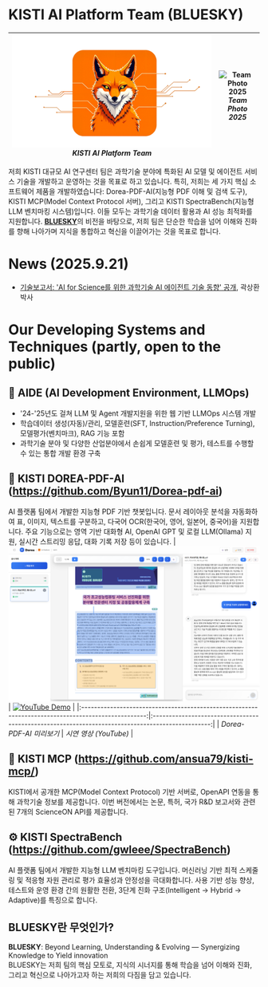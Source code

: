 # KISTI AI Platform Team (BLUESKY)

| ![KISTI AI Platform Team](bluesky-logo-wide.png) <br/> *KISTI AI Platform Team* | ![Team Photo 2025](Team_Photo_2025.JPG) <br/> *Team Photo 2025* |
|:--------------------------------------------:|:--------------------------------------------------------------:|

저희 KISTI 대규모 AI 연구센터 팀은 과학기술 분야에 특화된 AI 모델 및 에이전트 서비스 기술을 개발하고 운영하는 것을 목표로 하고 있습니다. 특히, 저희는 세 가지 핵심 소프트웨어 제품을 개발하였습니다: Dorea-PDF-AI(지능형 PDF 이해 및 검색 도구), KISTI MCP(Model Context Protocol 서버), 그리고 KISTI SpectraBench(지능형 LLM 벤치마킹 시스템)입니다. 이들 모두는 과학기술 데이터 활용과 AI 성능 최적화를 지원합니다. [**BLUESKY**](#bluesky란-무엇인가)의 비전을 바탕으로, 저희 팀은 단순한 학습을 넘어 이해와 진화를 향해 나아가며 지식을 통합하고 혁신을 이끌어가는 것을 목표로 합니다.

# News (2025.9.21)
- [기술보고서: 'AI for Science를 위한 과학기술 AI 에이전트 기술 동향' 공개](./AI_Tech_Report_20250921.pdf), 곽상환 박사

# Our Developing Systems and Techniques (partly, open to the public)

## 🤖 AIDE (AI Development Environment, LLMOps)
- '24-'25년도 걸쳐 LLM 및 Agent 개발지원을 위한 웹 기반 LLMOps 시스템 개발
- 학습데이터 생성(자동)/관리, 모델훈련(SFT, Instruction/Preference Turning), 모델평가(벤치마크), RAG 기능 포함
- 과학기술 분야 및 다양한 산업분야에서 손쉽게 모델훈련 및 평가, 테스트를 수행할 수 있는 통합 개발 환경 구축

## 📄 KISTI DOREA-PDF-AI (https://github.com/Byun11/Dorea-pdf-ai)
AI 플랫폼 팀에서 개발한 지능형 PDF 기반 챗봇입니다. 문서 레이아웃 분석을 자동화하여 표, 이미지, 텍스트를 구분하고, 다국어 OCR(한국어, 영어, 일본어, 중국어)을 지원합니다.
주요 기능으로는 영역 기반 대화형 AI, OpenAI GPT 및 로컬 LLM(Ollama) 지원, 실시간 스트리밍 응답, 대화 기록 저장 등이 있습니다.
| ![Preview](https://github.com/Byun11/Dorea-pdf-ai/blob/main/assets/images/preview-chat.png?raw=true) | [![YouTube Demo](https://img.youtube.com/vi/xEo9D5tuc4E/0.jpg)](https://www.youtube.com/watch?v=xEo9D5tuc4E) |
|:--------------------------------------------------------------------------------------------------:|:------------------------------------------------------------------------------------------------:|
| *Dorea-PDF-AI 미리보기* | *시연 영상 (YouTube)* |


## 📡 KISTI MCP (https://github.com/ansua79/kisti-mcp/)
KISTI에서 공개한 MCP(Model Context Protocol) 기반 서버로, OpenAPI 연동을 통해 과학기술 정보를 제공합니다.
이번 버전에서는 논문, 특허, 국가 R&D 보고서와 관련된 7개의 ScienceON API를 제공합니다.


## ⚙️ KISTI SpectraBench (https://github.com/gwleee/SpectraBench)
AI 플랫폼 팀에서 개발한 지능형 LLM 벤치마킹 도구입니다. 머신러닝 기반 최적 스케줄링 및 적응형 자원 관리로 평가 효율성과 안정성을 극대화합니다.
사용 기반 성능 향상, 테스트와 운영 환경 간의 원활한 전환, 3단계 진화 구조(Intelligent → Hybrid → Adaptive)를 특징으로 합니다.


## BLUESKY란 무엇인가?
**BLUESKY**: Beyond Learning, Understanding & Evolving — Synergizing Knowledge to Yield innovation  
BLUESKY는 저희 팀의 핵심 모토로, 지식의 시너지를 통해 학습을 넘어 이해와 진화, 그리고 혁신으로 나아가고자 하는 저희의 다짐을 담고 있습니다.
